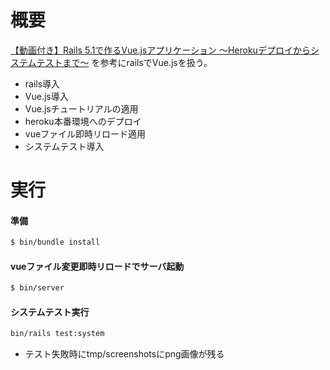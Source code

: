 # 概要

[【動画付き】Rails 5.1で作るVue.jsアプリケーション ～Herokuデプロイからシステムテストまで～](https://qiita.com/jnchito/items/30ab14ebf29b945559f6)
を参考にrailsでVue.jsを扱う。

* rails導入
* Vue.js導入
* Vue.jsチュートリアルの適用
* heroku本番環境へのデプロイ
* vueファイル即時リロード適用
* システムテスト導入

# 実行
#### 準備
```bash
$ bin/bundle install
```

#### vueファイル変更即時リロードでサーバ起動
```bash
$ bin/server
```

#### システムテスト実行
```bash
bin/rails test:system
```
* テスト失敗時にtmp/screenshotsにpng画像が残る